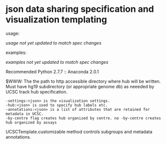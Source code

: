 json data sharing specification and visualization templating
============================================================
usage:

*usage not yet updated to match spec changes*

examples:

*examples not yet updated to match spec changes*

Recommended Python 2.7.7 :: Anaconda 2.0.1

$WWW: The the path to http accessible directory where hub will be written. Must have hg19 subdirectory (or appropriate genome db) as neeeded by UCSC track hub specification.

    -settings:<json> is the visualization settings.
    -hub:<json> is used to specify hub labels etc. 
    -annotations:<json> is a list of attributes that are retained for metadata in UCSC.
    -by-centre flag creates hub organized by centre. no -by-centre creates hub organized by assays

UCSCTemplate.customizable method controls subgroups and metadata annotations.










